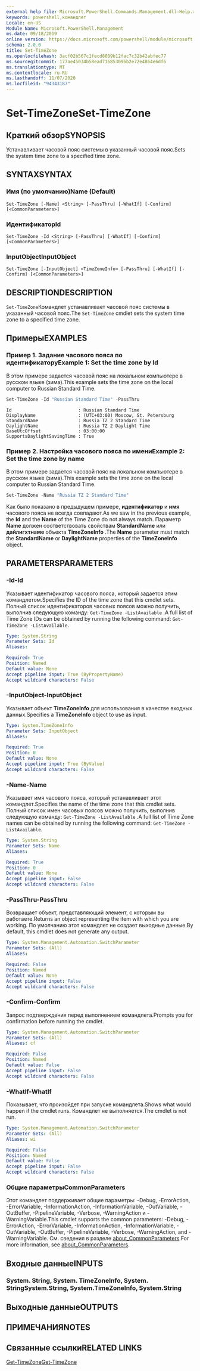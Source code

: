 ```yaml
---
external help file: Microsoft.PowerShell.Commands.Management.dll-Help.xml
keywords: powershell,командлет
Locale: en-US
Module Name: Microsoft.PowerShell.Management
ms.date: 09/18/2019
online version: https://docs.microsoft.com/powershell/module/microsoft.powershell.management/set-timezone?view=powershell-5.1&WT.mc_id=ps-gethelp
schema: 2.0.0
title: Set-TimeZone
ms.openlocfilehash: 3acf02b567c1fecd8089b12fac7c32b42abfec77
ms.sourcegitcommit: 177ae45034b58ead716853096b2e72e4864e6df6
ms.translationtype: MT
ms.contentlocale: ru-RU
ms.lasthandoff: 11/07/2020
ms.locfileid: "94343187"
---
```

# <span data-ttu-id="904b9-103">Set-TimeZone</span><span class="sxs-lookup"><span data-stu-id="904b9-103">Set-TimeZone</span></span>

## <span data-ttu-id="904b9-104">Краткий обзор</span><span class="sxs-lookup"><span data-stu-id="904b9-104">SYNOPSIS</span></span>
<span data-ttu-id="904b9-105">Устанавливает часовой пояс системы в указанный часовой пояс.</span><span class="sxs-lookup"><span data-stu-id="904b9-105">Sets the system time zone to a specified time zone.</span></span>

## <span data-ttu-id="904b9-106">SYNTAX</span><span class="sxs-lookup"><span data-stu-id="904b9-106">SYNTAX</span></span>

### <span data-ttu-id="904b9-107">Имя (по умолчанию)</span><span class="sxs-lookup"><span data-stu-id="904b9-107">Name (Default)</span></span>

```
Set-TimeZone [-Name] <String> [-PassThru] [-WhatIf] [-Confirm] [<CommonParameters>]
```

### <span data-ttu-id="904b9-108">Идентификатор</span><span class="sxs-lookup"><span data-stu-id="904b9-108">Id</span></span>

```
Set-TimeZone -Id <String> [-PassThru] [-WhatIf] [-Confirm] [<CommonParameters>]
```

### <span data-ttu-id="904b9-109">InputObject</span><span class="sxs-lookup"><span data-stu-id="904b9-109">InputObject</span></span>

```
Set-TimeZone [-InputObject] <TimeZoneInfo> [-PassThru] [-WhatIf] [-Confirm] [<CommonParameters>]
```

## <span data-ttu-id="904b9-110">DESCRIPTION</span><span class="sxs-lookup"><span data-stu-id="904b9-110">DESCRIPTION</span></span>

<span data-ttu-id="904b9-111">`Set-TimeZone`Командлет устанавливает часовой пояс системы в указанный часовой пояс.</span><span class="sxs-lookup"><span data-stu-id="904b9-111">The `Set-TimeZone` cmdlet sets the system time zone to a specified time zone.</span></span>

## <span data-ttu-id="904b9-112">Примеры</span><span class="sxs-lookup"><span data-stu-id="904b9-112">EXAMPLES</span></span>

### <span data-ttu-id="904b9-113">Пример 1. Задание часового пояса по идентификатору</span><span class="sxs-lookup"><span data-stu-id="904b9-113">Example 1: Set the time zone by Id</span></span>

<span data-ttu-id="904b9-114">В этом примере задается часовой пояс на локальном компьютере в русском языке (зима).</span><span class="sxs-lookup"><span data-stu-id="904b9-114">This example sets the time zone on the local computer to Russian Standard Time.</span></span>

```powershell
Set-TimeZone -Id "Russian Standard Time" -PassThru
```

```Output
Id                         : Russian Standard Time
DisplayName                : (UTC+03:00) Moscow, St. Petersburg
StandardName               : Russia TZ 2 Standard Time
DaylightName               : Russia TZ 2 Daylight Time
BaseUtcOffset              : 03:00:00
SupportsDaylightSavingTime : True
```

### <span data-ttu-id="904b9-115">Пример 2. Настройка часового пояса по имени</span><span class="sxs-lookup"><span data-stu-id="904b9-115">Example 2: Set the time zone by name</span></span>

<span data-ttu-id="904b9-116">В этом примере задается часовой пояс на локальном компьютере в русском языке (зима).</span><span class="sxs-lookup"><span data-stu-id="904b9-116">This example sets the time zone on the local computer to Russian Standard Time.</span></span>

```powershell
Set-TimeZone -Name "Russia TZ 2 Standard Time"
```

<span data-ttu-id="904b9-117">Как было показано в предыдущем примере, **идентификатор** и **имя** часового пояса не всегда совпадают.</span><span class="sxs-lookup"><span data-stu-id="904b9-117">As we saw in the previous example, the **Id** and the **Name** of the Time Zone do not always match.</span></span>
<span data-ttu-id="904b9-118">Параметр **Name** должен соответствовать свойствам **StandardName** или **дайлигхтнаме** объекта **TimeZoneInfo** .</span><span class="sxs-lookup"><span data-stu-id="904b9-118">The **Name** parameter must match the **StandardName** or **DaylightName** properties of the **TimeZoneInfo** object.</span></span>

## <span data-ttu-id="904b9-119">PARAMETERS</span><span class="sxs-lookup"><span data-stu-id="904b9-119">PARAMETERS</span></span>

### <span data-ttu-id="904b9-120">-Id</span><span class="sxs-lookup"><span data-stu-id="904b9-120">-Id</span></span>

<span data-ttu-id="904b9-121">Указывает идентификатор часового пояса, который задается этим командлетом.</span><span class="sxs-lookup"><span data-stu-id="904b9-121">Specifies the ID of the time zone that this cmdlet sets.</span></span> <span data-ttu-id="904b9-122">Полный список идентификаторов часовых поясов можно получить, выполнив следующую команду: `Get-TimeZone -ListAvailable` .</span><span class="sxs-lookup"><span data-stu-id="904b9-122">A full list of Time Zone IDs can be obtained by running the following command: `Get-TimeZone -ListAvailable`.</span></span>

```yaml
Type: System.String
Parameter Sets: Id
Aliases:

Required: True
Position: Named
Default value: None
Accept pipeline input: True (ByPropertyName)
Accept wildcard characters: False
```

### <span data-ttu-id="904b9-123">-InputObject</span><span class="sxs-lookup"><span data-stu-id="904b9-123">-InputObject</span></span>

<span data-ttu-id="904b9-124">Указывает объект **TimeZoneInfo** для использования в качестве входных данных.</span><span class="sxs-lookup"><span data-stu-id="904b9-124">Specifies a **TimeZoneInfo** object to use as input.</span></span>

```yaml
Type: System.TimeZoneInfo
Parameter Sets: InputObject
Aliases:

Required: True
Position: 0
Default value: None
Accept pipeline input: True (ByValue)
Accept wildcard characters: False
```

### <span data-ttu-id="904b9-125">-Name</span><span class="sxs-lookup"><span data-stu-id="904b9-125">-Name</span></span>

<span data-ttu-id="904b9-126">Указывает имя часового пояса, который устанавливает этот командлет.</span><span class="sxs-lookup"><span data-stu-id="904b9-126">Specifies the name of the time zone that this cmdlet sets.</span></span> <span data-ttu-id="904b9-127">Полный список имен часовых поясов можно получить, выполнив следующую команду: `Get-TimeZone -ListAvailable` .</span><span class="sxs-lookup"><span data-stu-id="904b9-127">A full list of Time Zone names can be obtained by running the following command: `Get-TimeZone -ListAvailable`.</span></span>

```yaml
Type: System.String
Parameter Sets: Name
Aliases:

Required: True
Position: 0
Default value: None
Accept pipeline input: False
Accept wildcard characters: False
```

### <span data-ttu-id="904b9-128">-PassThru</span><span class="sxs-lookup"><span data-stu-id="904b9-128">-PassThru</span></span>

<span data-ttu-id="904b9-129">Возвращает объект, представляющий элемент, с которым вы работаете.</span><span class="sxs-lookup"><span data-stu-id="904b9-129">Returns an object representing the item with which you are working.</span></span> <span data-ttu-id="904b9-130">По умолчанию этот командлет не создает выходные данные.</span><span class="sxs-lookup"><span data-stu-id="904b9-130">By default, this cmdlet does not generate any output.</span></span>

```yaml
Type: System.Management.Automation.SwitchParameter
Parameter Sets: (All)
Aliases:

Required: False
Position: Named
Default value: None
Accept pipeline input: False
Accept wildcard characters: False
```

### <span data-ttu-id="904b9-131">-Confirm</span><span class="sxs-lookup"><span data-stu-id="904b9-131">-Confirm</span></span>

<span data-ttu-id="904b9-132">Запрос подтверждения перед выполнением командлета.</span><span class="sxs-lookup"><span data-stu-id="904b9-132">Prompts you for confirmation before running the cmdlet.</span></span>

```yaml
Type: System.Management.Automation.SwitchParameter
Parameter Sets: (All)
Aliases: cf

Required: False
Position: Named
Default value: False
Accept pipeline input: False
Accept wildcard characters: False
```

### <span data-ttu-id="904b9-133">-WhatIf</span><span class="sxs-lookup"><span data-stu-id="904b9-133">-WhatIf</span></span>

<span data-ttu-id="904b9-134">Показывает, что произойдет при запуске командлета.</span><span class="sxs-lookup"><span data-stu-id="904b9-134">Shows what would happen if the cmdlet runs.</span></span> <span data-ttu-id="904b9-135">Командлет не выполняется.</span><span class="sxs-lookup"><span data-stu-id="904b9-135">The cmdlet is not run.</span></span>

```yaml
Type: System.Management.Automation.SwitchParameter
Parameter Sets: (All)
Aliases: wi

Required: False
Position: Named
Default value: False
Accept pipeline input: False
Accept wildcard characters: False
```

### <span data-ttu-id="904b9-136">Общие параметры</span><span class="sxs-lookup"><span data-stu-id="904b9-136">CommonParameters</span></span>

<span data-ttu-id="904b9-137">Этот командлет поддерживает общие параметры: -Debug, -ErrorAction, -ErrorVariable, -InformationAction, -InformationVariable, -OutVariable, -OutBuffer, -PipelineVariable, -Verbose, -WarningAction и -WarningVariable.</span><span class="sxs-lookup"><span data-stu-id="904b9-137">This cmdlet supports the common parameters: -Debug, -ErrorAction, -ErrorVariable, -InformationAction, -InformationVariable, -OutVariable, -OutBuffer, -PipelineVariable, -Verbose, -WarningAction, and -WarningVariable.</span></span> <span data-ttu-id="904b9-138">См. сведения в разделе [about_CommonParameters](https://go.microsoft.com/fwlink/?LinkID=113216).</span><span class="sxs-lookup"><span data-stu-id="904b9-138">For more information, see [about_CommonParameters](https://go.microsoft.com/fwlink/?LinkID=113216).</span></span>

## <span data-ttu-id="904b9-139">Входные данные</span><span class="sxs-lookup"><span data-stu-id="904b9-139">INPUTS</span></span>

### <span data-ttu-id="904b9-140">System. String, System. TimeZoneInfo, System. String</span><span class="sxs-lookup"><span data-stu-id="904b9-140">System.String, System.TimeZoneInfo, System.String</span></span>

## <span data-ttu-id="904b9-141">Выходные данные</span><span class="sxs-lookup"><span data-stu-id="904b9-141">OUTPUTS</span></span>

## <span data-ttu-id="904b9-142">ПРИМЕЧАНИЯ</span><span class="sxs-lookup"><span data-stu-id="904b9-142">NOTES</span></span>

## <span data-ttu-id="904b9-143">Связанные ссылки</span><span class="sxs-lookup"><span data-stu-id="904b9-143">RELATED LINKS</span></span>

[<span data-ttu-id="904b9-144">Get-TimeZone</span><span class="sxs-lookup"><span data-stu-id="904b9-144">Get-TimeZone</span></span>](Get-TimeZone.md)
